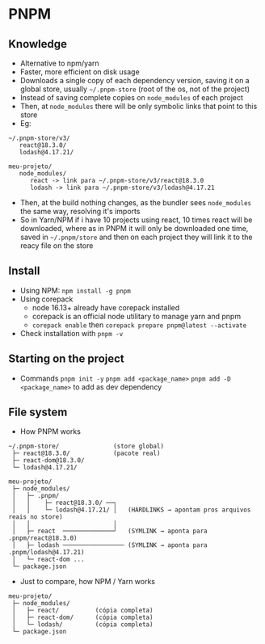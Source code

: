 # PNPM

## Knowledge
- Alternative to npm/yarn
- Faster, more efficient on disk usage
- Downloads a single copy of each dependency version, saving it on a global store, usually `~/.pnpm-store` (root of the os, not of the project)
- Instead of saving complete copies on `node_modules` of each project
- Then, at `node_modules` there will be only symbolic links that point to this store
- Eg: 
```
~/.pnpm-store/v3/
   react@18.3.0/
   lodash@4.17.21/

meu-projeto/
   node_modules/
      react -> link para ~/.pnpm-store/v3/react@18.3.0
      lodash -> link para ~/.pnpm-store/v3/lodash@4.17.21
```
- Then, at the build nothing changes, as the bundler sees `node_modules` the same way, resolving it's imports
- So in Yarn/NPM if i have 10 projects using react, 10 times react will be downloaded, where as in PNPM it will only be downloaded one time, saved in `~/.pnpm/store` and then on each project they will link it to the reacy file on the store

## Install
- Using NPM: `npm install -g pnpm`
- Using corepack
  - node 16.13+ already have corepack installed 
  - corepack is an official node utilitary to manage yarn and pnpm
  - `corepack enable` then `corepack prepare pnpm@latest --activate`
- Check installation with `pnpm -v`

## Starting on the project
- Commands
   `pnpm init -y`
   `pnpm add <package_name>`
   `pnpm add -D <package_name>` to add as dev dependency


## File system
- How PNPM works
```less
~/.pnpm-store/               (store global)
 ├─ react@18.3.0/            (pacote real)
 ├─ react-dom@18.3.0/
 └─ lodash@4.17.21/

meu-projeto/
 ├─ node_modules/
 │   ├─ .pnpm/
 │   │    ├─ react@18.3.0/ ──┐
 │   │    └─ lodash@4.17.21/ │   (HARDLINKS → apontam pros arquivos reais no store)
 │   │                       │
 │   ├─ react  ──────────────┘   (SYMLINK → aponta para .pnpm/react@18.3.0)
 │   ├─ lodash ───────────────── (SYMLINK → aponta para .pnpm/lodash@4.17.21)
 │   └─ react-dom ...
 └─ package.json
```

- Just to compare, how NPM / Yarn works
```less
meu-projeto/
 ├─ node_modules/
 │   ├─ react/          (cópia completa)
 │   ├─ react-dom/      (cópia completa)
 │   └─ lodash/         (cópia completa)
 └─ package.json
```